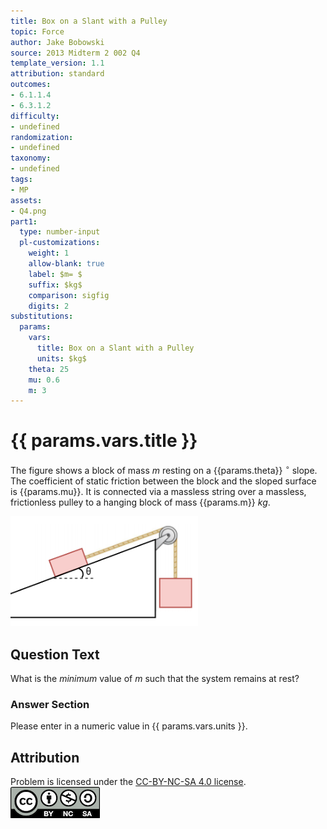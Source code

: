 ```yaml
---
title: Box on a Slant with a Pulley
topic: Force
author: Jake Bobowski
source: 2013 Midterm 2 002 Q4
template_version: 1.1
attribution: standard
outcomes:
- 6.1.1.4
- 6.3.1.2
difficulty:
- undefined
randomization:
- undefined
taxonomy:
- undefined
tags:
- MP
assets:
- Q4.png
part1:
  type: number-input
  pl-customizations:
    weight: 1
    allow-blank: true
    label: $m= $
    suffix: $kg$
    comparison: sigfig
    digits: 2
substitutions:
  params:
    vars:
      title: Box on a Slant with a Pulley
      units: $kg$
    theta: 25
    mu: 0.6
    m: 3
---
```

# {{ params.vars.title }}
The figure shows a block of mass $m$ resting on a {{params.theta}} $^\circ$ slope.
The coefficient of static friction between the block and the sloped surface is {{params.mu}}.
It is connected via a massless string over a massless, frictionless pulley to a hanging block of mass {{params.m}} $kg$.

<img src="Q4.png" width=300 alt = "A box sits on a ramp that is at an angle theta from the horizontal. The box is connected by a rope to another mass that hangs freely from a pulley.">

## Question Text

What is the _minimum_ value of $m$ such that the system remains at rest?

### Answer Section

Please enter in a numeric value in {{ params.vars.units }}.

## Attribution

Problem is licensed under the [CC-BY-NC-SA 4.0 license](https://creativecommons.org/licenses/by-nc-sa/4.0/).<br> ![The Creative Commons 4.0 license requiring attribution-BY, non-commercial-NC, and share-alike-SA license.](https://raw.githubusercontent.com/firasm/bits/master/by-nc-sa.png)
